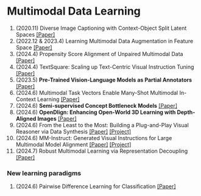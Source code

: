 # Multimodal Data Learning

1. (2020.11) Diverse Image Captioning with Context-Object Split Latent Spaces [[Paper]](https://arxiv.org/pdf/2011.00966)
2. (2022.12 & 2023.4) Learning Multimodal Data Augmentation in Feature Space [[Paper]](https://arxiv.org/abs/2212.14453)
3. (2024.4) Propensity Score Alignment of Unpaired Multimodal Data [[Paper]](https://arxiv.org/abs/2404.01595v1)
4. (2024.4) TextSquare: Scaling up Text-Centric Visual Instruction Tuning [[Paper]](https://arxiv.org/pdf/2404.12803)
5. (2023.5) **Pre-Trained Vision-Language Models as Partial Annotators** [[Paper]](https://arxiv.org/pdf/2406.18550)
6. (2024.6) Multimodal Task Vectors Enable Many-Shot Multimodal In-Context Learning [[Paper]](https://arxiv.org/abs/2406.15334) 
7. (2024.6) **Semi-supervised Concept Bottleneck Models** [[Paper]](https://arxiv.org/pdf/2406.18992)
8. (2024.6) **OpenDlign: Enhancing Open-World 3D Learning with Depth-Aligned Images** [[Paper]](https://arxiv.org/abs/2404.16538)
9. (2024.6) From the Least to the Most: Building a Plug-and-Play Visual Reasoner via Data Synthesis [[Paper]](https://arxiv.org/abs/2406.19934) [[Project]](https://github.com/steven-ccq/VisualReasoner)
10. (2024.6) MM-Instruct: Generated Visual Instructions for Large Multimodal Model Alignment [[Paper]](https://arxiv.org/abs/2406.19736) [[Project]](https://github.com/jihaonew/MM-Instruct)
11. (2024.7) Robust Multimodal Learning via Representation Decoupling [[Paper]](https://arxiv.org/pdf/2407.04458)





### New learning paradigms



1. (2024.6) Pairwise Difference Learning for Classification [[Paper]](https://arxiv.org/abs/2406.20031v1)